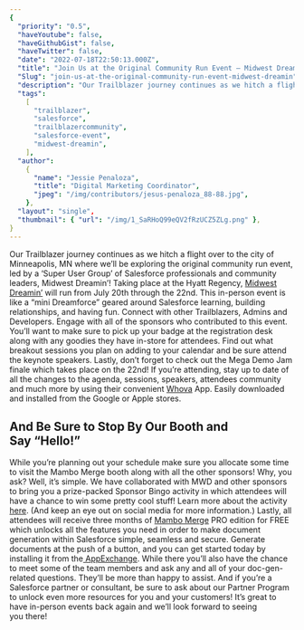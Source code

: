 ```yaml
---
{
  "priority": "0.5",
  "haveYoutube": false,
  "haveGithubGist": false,
  "haveTwitter": false,
  "date": "2022-07-18T22:50:13.000Z",
  "title": "Join Us at the Original Community Run Event — Midwest Dreamin’",
  "Slug": "join-us-at-the-original-community-run-event-midwest-dreamin",
  "description": "Our Trailblazer journey continues as we hitch a flight over to the city of Minneapolis, MN where we’ll be exploring the original community run event, led by a ‘Super User Group’ of Salesforce professionals and community leaders, Midwest Dreamin’!.",
  "tags":
    [
      "trailblazer",
      "salesforce",
      "trailblazercommunity",
      "salesforce-event",
      "midwest-dreamin",
    ],
  "author":
    {
      "name": "Jessie Penaloza",
      "title": "Digital Marketing Coordinator",
      "jpeg": "/img/contributors/jesus-penaloza_88-88.jpg",
    },
  "layout": "single",
  "thumbnail": { "url": "/img/1_SaRHoQ99eQV2fRzUCZ5ZLg.png" },
}
---
```


Our Trailblazer journey continues as we hitch a flight over to the city of Minneapolis, MN where we’ll be exploring the original community run event, led by a ‘Super User Group’ of Salesforce professionals and community leaders, Midwest Dreamin’!
Taking place at the Hyatt Regency, [Midwest Dreamin’](https://www.midwestdreamin.com/) will run from July 20th through the 22nd. This in-person event is like a “mini Dreamforce” geared around Salesforce learning, building relationships, and having fun. Connect with other Trailblazers, Admins and Developers. Engage with all of the sponsors who contributed to this event. You’ll want to make sure to pick up your badge at the registration desk along with any goodies they have in-store for attendees. Find out what breakout sessions you plan on adding to your calendar and be sure attend the keynote speakers. Lastly, don’t forget to check out the Mega Demo Jam finale which takes place on the 22nd!
If you’re attending, stay up to date of all the changes to the agenda, sessions, speakers, attendees community and much more by using their convenient [Whova](https://whova.com/) App. Easily downloaded and installed from the Google or Apple stores.

## And Be Sure to Stop By Our Booth and Say “Hello!”

While you’re planning out your schedule make sure you allocate some time to visit the Mambo Merge booth along with all the other sponsors! Why, you ask? Well, it’s simple. We have collaborated with MWD and other sponsors to bring you a prize-packed Sponsor Bingo activity in which attendees will have a chance to win some pretty cool stuff! Learn more about the activity [here](https://events.mkpartners.com/SponsorBingoMWD). (And keep an eye out on social media for more information.)
Lastly, all attendees will receive three months of [Mambo Merge](https://www.mambomerge.com/) PRO edition for FREE which unlocks all the features you need in order to make document generation within Salesforce simple, seamless and secure. Generate documents at the push of a button, and you can get started today by installing it from the[ AppExchange](https://appexchange.salesforce.com/appxListingDetail?listingId=a0N3u00000MBinOEAT).
While there you’ll also have the chance to meet some of the team members and ask any and all of your doc-gen-related questions. They’ll be more than happy to assist. And if you’re a Salesforce partner or consultant, be sure to ask about our Partner Program to unlock even more resources for you and your customers!
It’s great to have in-person events back again and we’ll look forward to seeing you there!
